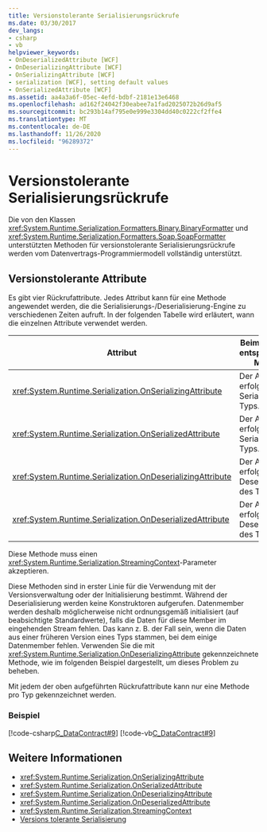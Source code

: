 ```yaml
---
title: Versionstolerante Serialisierungsrückrufe
ms.date: 03/30/2017
dev_langs:
- csharp
- vb
helpviewer_keywords:
- OnDeserializedAttribute [WCF]
- OnDeserializingAttribute [WCF]
- OnSerializingAttribute [WCF]
- serialization [WCF], setting default values
- OnSerializedAttribute [WCF]
ms.assetid: aa4a3a6f-05ec-4efd-bdbf-2181e13e6468
ms.openlocfilehash: ad162f24042f30eabee7a1fad2025072b26d9af5
ms.sourcegitcommit: bc293b14af795e0e999e3304dd40c0222cf2ffe4
ms.translationtype: MT
ms.contentlocale: de-DE
ms.lasthandoff: 11/26/2020
ms.locfileid: "96289372"
---
```

# <a name="version-tolerant-serialization-callbacks"></a>Versionstolerante Serialisierungsrückrufe

Die von den Klassen <xref:System.Runtime.Serialization.Formatters.Binary.BinaryFormatter> und <xref:System.Runtime.Serialization.Formatters.Soap.SoapFormatter> unterstützten Methoden für versionstolerante Serialisierungsrückrufe werden vom Datenvertrags-Programmiermodell vollständig unterstützt.  
  
## <a name="version-tolerant-attributes"></a>Versionstolerante Attribute  

 Es gibt vier Rückrufattribute. Jedes Attribut kann für eine Methode angewendet werden, die die Serialisierungs-/Deserialisierung-Engine zu verschiedenen Zeiten aufruft. In der folgenden Tabelle wird erläutert, wann die einzelnen Attribute verwendet werden.  
  
|Attribut|Beim Aufruf der entsprechenden Methode|  
|---------------|---------------------------------------------|  
|<xref:System.Runtime.Serialization.OnSerializingAttribute>|Der Aufruf erfolgt vor dem Serialisieren des Typs.|  
|<xref:System.Runtime.Serialization.OnSerializedAttribute>|Der Aufruf erfolgt nach dem Serialisieren des Typs.|  
|<xref:System.Runtime.Serialization.OnDeserializingAttribute>|Der Aufruf erfolgt vor dem Deserialisieren des Typs.|  
|<xref:System.Runtime.Serialization.OnDeserializedAttribute>|Der Aufruf erfolgt nach dem Deserialisieren des Typs.|  
  
 Diese Methode muss einen <xref:System.Runtime.Serialization.StreamingContext>-Parameter akzeptieren.  
  
 Diese Methoden sind in erster Linie für die Verwendung mit der Versionsverwaltung oder der Initialisierung bestimmt. Während der Deserialisierung werden keine Konstruktoren aufgerufen. Datenmember werden deshalb möglicherweise nicht ordnungsgemäß initialisiert (auf beabsichtigte Standardwerte), falls die Daten für diese Member im eingehenden Stream fehlen. Das kann z.&#160;B. der Fall sein, wenn die Daten aus einer früheren Version eines Typs stammen, bei dem einige Datenmember fehlen. Verwenden Sie die mit <xref:System.Runtime.Serialization.OnDeserializingAttribute> gekennzeichnete Methode, wie im folgenden Beispiel dargestellt, um dieses Problem zu beheben.  
  
 Mit jedem der oben aufgeführten Rückrufattribute kann nur eine Methode pro Typ gekennzeichnet werden.  
  
### <a name="example"></a>Beispiel  

 [!code-csharp[C_DataContract#9](../../../../samples/snippets/csharp/VS_Snippets_CFX/c_datacontract/cs/source.cs#9)]
 [!code-vb[C_DataContract#9](../../../../samples/snippets/visualbasic/VS_Snippets_CFX/c_datacontract/vb/source.vb#9)]  
  
## <a name="see-also"></a>Weitere Informationen

- <xref:System.Runtime.Serialization.OnSerializingAttribute>
- <xref:System.Runtime.Serialization.OnSerializedAttribute>
- <xref:System.Runtime.Serialization.OnDeserializingAttribute>
- <xref:System.Runtime.Serialization.OnDeserializedAttribute>
- <xref:System.Runtime.Serialization.StreamingContext>
- [Versions tolerante Serialisierung](../../../standard/serialization/version-tolerant-serialization.md)
